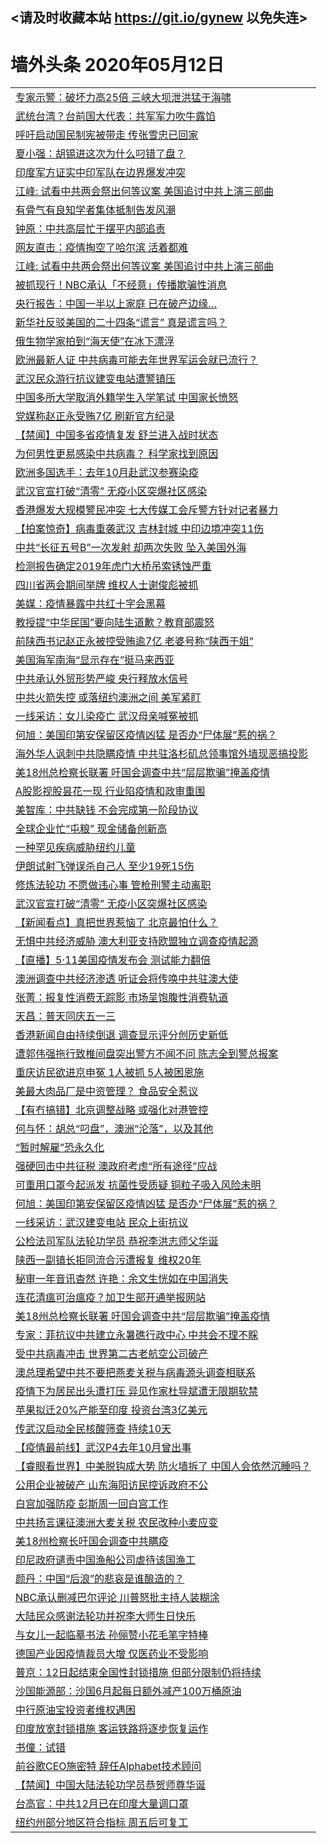 ## <请及时收藏本站 https://git.io/gynew 以免失连> </a>
# 墙外头条 2020年05月12日</a>


<table>

<tr><td colspan="2" align="left"><a href="https://img.xdraf.store/?name=c1169587&key=ygwgqhhegmyfhual&from=gy">专家示警：破坏力高25倍 三峡大坝泄洪猛于海啸</a></td></tr>
<tr><td colspan="2" align="left"><a href="https://img.xdraf.store/?name=c1169515&key=ygwgqhhegmyfhual&from=gy">武统台湾？台前国大代表：共军军力吹牛露馅</a></td></tr>
<tr><td colspan="2" align="left"><a href="https://img.xdraf.store/?name=c1169492&key=ygwgqhhegmyfhual&from=gy">呼吁启动国民制宪被带走 传张雪忠已回家</a></td></tr>
<tr><td colspan="2" align="left"><a href="https://img.xdraf.store/?name=c1169552&key=ygwgqhhegmyfhual&from=gy">夏小强：胡锡进这次为什么叼错了盘？</a></td></tr>
<tr><td colspan="2" align="left"><a href="https://img.xdraf.store/?name=c1169533&key=ygwgqhhegmyfhual&from=gy">印度军方证实中印军队在边界爆发冲突</a></td></tr>
<tr><td colspan="2" align="left"><a href="https://img.xdraf.store/?name=c1169573&key=ygwgqhhegmyfhual&from=gy">江峰: 试看中共两会祭出何等议案  美国追讨中共上演三部曲</a></td></tr>
<tr><td colspan="2" align="left"><a href="https://img.xdraf.store/?name=c1169593&key=ygwgqhhegmyfhual&from=gy">有骨气有良知学者集体抵制告发风潮</a></td></tr>
<tr><td colspan="2" align="left"><a href="https://img.xdraf.store/?name=c1169600&key=ygwgqhhegmyfhual&from=gy">钟原：中共高层忙于摆平内部追责</a></td></tr>
<tr><td colspan="2" align="left"><a href="https://img.xdraf.store/?name=c1169588&key=ygwgqhhegmyfhual&from=gy">网友直击：疫情掏空了哈尔滨 活着都难</a></td></tr>
<tr><td colspan="2" align="left"><a href="https://img.xdraf.store/?name=c1169607&key=ygwgqhhegmyfhual&from=gy">江峰: 试看中共两会祭出何等议案 美国追讨中共上演三部曲</a></td></tr>
<tr><td colspan="2" align="left"><a href="https://img.xdraf.store/?name=c1169591&key=ygwgqhhegmyfhual&from=gy">被抓现行！NBC承认「不经意」传播欺骗性消息</a></td></tr>
<tr><td colspan="2" align="left"><a href="https://img.xdraf.store/?name=c1169522&key=ygwgqhhegmyfhual&from=gy">央行报告：中国一半以上家庭 已在破产边缘…</a></td></tr>
<tr><td colspan="2" align="left"><a href="https://img.xdraf.store/?name=c1169584&key=ygwgqhhegmyfhual&from=gy">新华社反驳美国的二十四条“谎言” 真是谎言吗？</a></td></tr>
<tr><td colspan="2" align="left"><a href="https://img.xdraf.store/?name=c1169561&key=ygwgqhhegmyfhual&from=gy">俄生物学家拍到“海天使”在冰下漂浮</a></td></tr>
<tr><td colspan="2" align="left"><a href="https://img.xdraf.store/?name=c1169589&key=ygwgqhhegmyfhual&from=gy">欧洲最新人证 中共病毒可能去年世界军运会就已流行？</a></td></tr>
<tr><td colspan="2" align="left"><a href="https://img.xdraf.store/?name=c1169595&key=ygwgqhhegmyfhual&from=gy">武汉民众游行抗议建变电站遭警镇压</a></td></tr>
<tr><td colspan="2" align="left"><a href="https://img.xdraf.store/?name=c1169570&key=ygwgqhhegmyfhual&from=gy">中国多所大学取消外籍学生入学笔试 中国家长愤怒</a></td></tr>
<tr><td colspan="2" align="left"><a href="https://img.xdraf.store/?name=c1169569&key=ygwgqhhegmyfhual&from=gy">党媒称赵正永受贿7亿 刷新官方纪录</a></td></tr>
<tr><td colspan="2" align="left"><a href="https://img.xdraf.store/?name=c1169601&key=ygwgqhhegmyfhual&from=gy">【禁闻】中国多省疫情复发 舒兰进入战时状态</a></td></tr>
<tr><td colspan="2" align="left"><a href="https://img.xdraf.store/?name=c1169574&key=ygwgqhhegmyfhual&from=gy">为何男性更易感染中共病毒？ 科学家找到原因</a></td></tr>
<tr><td colspan="2" align="left"><a href="https://img.xdraf.store/?name=c1169550&key=ygwgqhhegmyfhual&from=gy">欧洲多国选手：去年10月赴武汉参赛染疫</a></td></tr>
<tr><td colspan="2" align="left"><a href="https://img.xdraf.store/?name=c1169535&key=ygwgqhhegmyfhual&from=gy">武汉官宣打破“清零” 无疫小区突爆社区感染</a></td></tr>
<tr><td colspan="2" align="left"><a href="https://img.xdraf.store/?name=c1169581&key=ygwgqhhegmyfhual&from=gy">香港爆发大规模警民冲突 七大传媒工会斥警方针对记者暴力</a></td></tr>
<tr><td colspan="2" align="left"><a href="https://img.xdraf.store/?name=c1169537&key=ygwgqhhegmyfhual&from=gy">【拍案惊奇】病毒重袭武汉 吉林封城 中印边境冲突11伤</a></td></tr>
<tr><td colspan="2" align="left"><a href="https://img.xdraf.store/?name=c1169603&key=ygwgqhhegmyfhual&from=gy">中共“长征五号B”一次发射 却两次失败 坠入美国外海</a></td></tr>
<tr><td colspan="2" align="left"><a href="https://img.xdraf.store/?name=c1169594&key=ygwgqhhegmyfhual&from=gy">检测报告确定2019年虎门大桥吊索锈蚀严重</a></td></tr>
<tr><td colspan="2" align="left"><a href="https://img.xdraf.store/?name=c1169516&key=ygwgqhhegmyfhual&from=gy">四川省两会期间举牌 维权人士谢俊彪被抓</a></td></tr>
<tr><td colspan="2" align="left"><a href="https://img.xdraf.store/?name=c1169605&key=ygwgqhhegmyfhual&from=gy">美媒：疫情暴露中共红十字会黑幕</a></td></tr>
<tr><td colspan="2" align="left"><a href="https://img.xdraf.store/?name=c1169559&key=ygwgqhhegmyfhual&from=gy">教授提“中华民国”要向陆生道歉？教育部震怒</a></td></tr>
<tr><td colspan="2" align="left"><a href="https://img.xdraf.store/?name=c1169604&key=ygwgqhhegmyfhual&from=gy">前陕西书记赵正永被控受贿逾7亿 老婆号称“陕西于姐”</a></td></tr>
<tr><td colspan="2" align="left"><a href="https://img.xdraf.store/?name=c1169596&key=ygwgqhhegmyfhual&from=gy">美国海军南海“显示存在”挺马来西亚</a></td></tr>
<tr><td colspan="2" align="left"><a href="https://img.xdraf.store/?name=c1169541&key=ygwgqhhegmyfhual&from=gy">中共承认外贸形势严峻 央行释放水信号</a></td></tr>
<tr><td colspan="2" align="left"><a href="https://img.xdraf.store/?name=c1169547&key=ygwgqhhegmyfhual&from=gy">中共火箭失控 或落纽约澳洲之间 美军紧盯</a></td></tr>
<tr><td colspan="2" align="left"><a href="https://img.xdraf.store/?name=c1169531&key=ygwgqhhegmyfhual&from=gy">一线采访：女儿染疫亡 武汉母亲喊冤被抓</a></td></tr>
<tr><td colspan="2" align="left"><a href="https://img.xdraf.store/?name=c1169606&key=ygwgqhhegmyfhual&from=gy">何旭：美国印第安保留区疫情凶猛 是否办“尸体展”惹的祸？</a></td></tr>
<tr><td colspan="2" align="left"><a href="https://img.xdraf.store/?name=c1169562&key=ygwgqhhegmyfhual&from=gy">海外华人讽刺中共隐瞒疫情 中共驻洛杉矶总领事馆外墙现恶搞投影</a></td></tr>
<tr><td colspan="2" align="left"><a href="https://img.xdraf.store/?name=c1169517&key=ygwgqhhegmyfhual&from=gy">美18州总检察长联署 吁国会调查中共“层层欺骗”掩盖疫情</a></td></tr>
<tr><td colspan="2" align="left"><a href="https://img.xdraf.store/?name=c1169568&key=ygwgqhhegmyfhual&from=gy">A股影视股昙花一现 行业陷疫情和政审重围</a></td></tr>
<tr><td colspan="2" align="left"><a href="https://img.xdraf.store/?name=c1169542&key=ygwgqhhegmyfhual&from=gy">美智库：中共缺钱 不会完成第一阶段协议</a></td></tr>
<tr><td colspan="2" align="left"><a href="https://img.xdraf.store/?name=c1169560&key=ygwgqhhegmyfhual&from=gy">全球企业忙“屯粮” 现金储备创新高</a></td></tr>
<tr><td colspan="2" align="left"><a href="https://img.xdraf.store/?name=c1169580&key=ygwgqhhegmyfhual&from=gy">一种罕见疾病威胁纽约儿童</a></td></tr>
<tr><td colspan="2" align="left"><a href="https://img.xdraf.store/?name=c1169524&key=ygwgqhhegmyfhual&from=gy">伊朗试射飞弹误杀自己人 至少19死15伤</a></td></tr>
<tr><td colspan="2" align="left"><a href="https://img.xdraf.store/?name=c1169565&key=ygwgqhhegmyfhual&from=gy">修炼法轮功 不愿做违心事 管枪刑警主动离职</a></td></tr>
<tr><td colspan="2" align="left"><a href="https://img.xdraf.store/?name=c1169575&key=ygwgqhhegmyfhual&from=gy">武汉官宣打破“清零” 无疫小区突爆社区感染</a></td></tr>
<tr><td colspan="2" align="left"><a href="https://img.xdraf.store/?name=c1169564&key=ygwgqhhegmyfhual&from=gy">【新闻看点】真把世界惹恼了 北京最怕什么？</a></td></tr>
<tr><td colspan="2" align="left"><a href="https://img.xdraf.store/?name=c1169586&key=ygwgqhhegmyfhual&from=gy">无惧中共经济威胁 澳大利亚支持欧盟独立调查疫情起源</a></td></tr>
<tr><td colspan="2" align="left"><a href="https://img.xdraf.store/?name=c1169567&key=ygwgqhhegmyfhual&from=gy">【直播】5·11美国疫情发布会 测试能力翻倍</a></td></tr>
<tr><td colspan="2" align="left"><a href="https://img.xdraf.store/?name=c1169530&key=ygwgqhhegmyfhual&from=gy">澳洲调查中共经济渗透 听证会将传唤中共驻澳大使</a></td></tr>
<tr><td colspan="2" align="left"><a href="https://img.xdraf.store/?name=c1169551&key=ygwgqhhegmyfhual&from=gy">张菁：报复性消费无踪影 市场呈饱腹性消费轨道</a></td></tr>
<tr><td colspan="2" align="left"><a href="https://img.xdraf.store/?name=c1169553&key=ygwgqhhegmyfhual&from=gy">天昌：普天同庆五一三</a></td></tr>
<tr><td colspan="2" align="left"><a href="https://img.xdraf.store/?name=c1169592&key=ygwgqhhegmyfhual&from=gy">香港新闻自由持续倒退 调查显示评分创历史新低</a></td></tr>
<tr><td colspan="2" align="left"><a href="https://img.xdraf.store/?name=c1169590&key=ygwgqhhegmyfhual&from=gy">遭郭伟强拖行致椎间盘突出警方不闻不问 陈志全到警总报案</a></td></tr>
<tr><td colspan="2" align="left"><a href="https://img.xdraf.store/?name=c1169566&key=ygwgqhhegmyfhual&from=gy">重庆访民欲进京申冤 1人被抓 5人被困恩施</a></td></tr>
<tr><td colspan="2" align="left"><a href="https://img.xdraf.store/?name=c1169602&key=ygwgqhhegmyfhual&from=gy">美最大肉品厂是中资管理？ 食品安全惹议</a></td></tr>
<tr><td colspan="2" align="left"><a href="https://img.xdraf.store/?name=c1169549&key=ygwgqhhegmyfhual&from=gy">【有冇搞错】北京调整战略 或强化对港管控</a></td></tr>
<tr><td colspan="2" align="left"><a href="https://img.xdraf.store/?name=c1169557&key=ygwgqhhegmyfhual&from=gy">何与怀：胡总“叼盘”，澳洲“沦落”，以及其他</a></td></tr>
<tr><td colspan="2" align="left"><a href="https://img.xdraf.store/?name=c1169558&key=ygwgqhhegmyfhual&from=gy">“暂时解雇”恐永久化</a></td></tr>
<tr><td colspan="2" align="left"><a href="https://img.xdraf.store/?name=c1169579&key=ygwgqhhegmyfhual&from=gy">强硬回击中共征税 澳政府考虑“所有途径”应战</a></td></tr>
<tr><td colspan="2" align="left"><a href="https://img.xdraf.store/?name=c1169529&key=ygwgqhhegmyfhual&from=gy">可重用口罩今起派发 抗菌性受质疑 铜粒子吸入风险未明</a></td></tr>
<tr><td colspan="2" align="left"><a href="https://img.xdraf.store/?name=c1169556&key=ygwgqhhegmyfhual&from=gy">何旭：美国印第安保留区疫情凶猛 是否办“尸体展”惹的祸？</a></td></tr>
<tr><td colspan="2" align="left"><a href="https://img.xdraf.store/?name=c1169538&key=ygwgqhhegmyfhual&from=gy">一线采访：武汉建变电站 民众上街抗议</a></td></tr>
<tr><td colspan="2" align="left"><a href="https://img.xdraf.store/?name=c1169555&key=ygwgqhhegmyfhual&from=gy">公检法司军队法轮功学员 恭祝李洪志师父华诞</a></td></tr>
<tr><td colspan="2" align="left"><a href="https://img.xdraf.store/?name=c1169532&key=ygwgqhhegmyfhual&from=gy">陕西一副镇长拒同流合污遭报复 维权20年</a></td></tr>
<tr><td colspan="2" align="left"><a href="https://img.xdraf.store/?name=c1169544&key=ygwgqhhegmyfhual&from=gy">秘审一年音讯杳然 许艳：余文生恍如在中国消失</a></td></tr>
<tr><td colspan="2" align="left"><a href="https://img.xdraf.store/?name=c1169539&key=ygwgqhhegmyfhual&from=gy">连花清瘟可治瘟疫？加卫生部开通举报网站</a></td></tr>
<tr><td colspan="2" align="left"><a href="https://img.xdraf.store/?name=c1169585&key=ygwgqhhegmyfhual&from=gy">美18州总检察长联署 吁国会调查中共“层层欺骗”掩盖疫情</a></td></tr>
<tr><td colspan="2" align="left"><a href="https://img.xdraf.store/?name=c1169582&key=ygwgqhhegmyfhual&from=gy">专家：菲抗议中共建立永暑礁行政中心 中共会不理不睬</a></td></tr>
<tr><td colspan="2" align="left"><a href="https://img.xdraf.store/?name=c1169540&key=ygwgqhhegmyfhual&from=gy">受中共病毒冲击 世界第二古老航空公司破产</a></td></tr>
<tr><td colspan="2" align="left"><a href="https://img.xdraf.store/?name=c1169583&key=ygwgqhhegmyfhual&from=gy">澳总理希望中共不要把燕麦关税与病毒源头调查相联系</a></td></tr>
<tr><td colspan="2" align="left"><a href="https://img.xdraf.store/?name=c1169543&key=ygwgqhhegmyfhual&from=gy">疫情下为居民出头遭打压 异见作家杜导斌遭无限期软禁</a></td></tr>
<tr><td colspan="2" align="left"><a href="https://img.xdraf.store/?name=c1169534&key=ygwgqhhegmyfhual&from=gy">苹果拟迁20%产能至印度 投资台湾3亿美元</a></td></tr>
<tr><td colspan="2" align="left"><a href="https://img.xdraf.store/?name=c1169611&key=ygwgqhhegmyfhual&from=gy">传武汉启动全民核酸筛查 持续10天</a></td></tr>
<tr><td colspan="2" align="left"><a href="https://img.xdraf.store/?name=c1169612&key=ygwgqhhegmyfhual&from=gy">【疫情最前线】武汉P4去年10月曾出事</a></td></tr>
<tr><td colspan="2" align="left"><a href="https://img.xdraf.store/?name=c1169616&key=ygwgqhhegmyfhual&from=gy">【睿眼看世界】中美脱钩成大势 防火墙拆了 中国人会依然沉睡吗？</a></td></tr>
<tr><td colspan="2" align="left"><a href="https://img.xdraf.store/?name=c1169548&key=ygwgqhhegmyfhual&from=gy">公用企业被破产 山东海阳访民控诉政府不公</a></td></tr>
<tr><td colspan="2" align="left"><a href="https://img.xdraf.store/?name=c1169514&key=ygwgqhhegmyfhual&from=gy">白宫加强防疫 彭斯周一回白宫工作</a></td></tr>
<tr><td colspan="2" align="left"><a href="https://img.xdraf.store/?name=c1169523&key=ygwgqhhegmyfhual&from=gy">中共扬言课征澳洲大麦关税 农民改种小麦应变</a></td></tr>
<tr><td colspan="2" align="left"><a href="https://img.xdraf.store/?name=c1169513&key=ygwgqhhegmyfhual&from=gy">美18州检察长吁国会调查中共瞒疫</a></td></tr>
<tr><td colspan="2" align="left"><a href="https://img.xdraf.store/?name=c1169578&key=ygwgqhhegmyfhual&from=gy">印尼政府谴责中国渔船公司虐待该国渔工</a></td></tr>
<tr><td colspan="2" align="left"><a href="https://img.xdraf.store/?name=c1169571&key=ygwgqhhegmyfhual&from=gy">颜丹：中国“后浪”的悲哀是谁酿造的？</a></td></tr>
<tr><td colspan="2" align="left"><a href="https://img.xdraf.store/?name=c1169576&key=ygwgqhhegmyfhual&from=gy">NBC承认删减巴尔评论 川普怒批主持人装糊涂</a></td></tr>
<tr><td colspan="2" align="left"><a href="https://img.xdraf.store/?name=c1169610&key=ygwgqhhegmyfhual&from=gy">大陆民众感谢法轮功并祝李大师生日快乐</a></td></tr>
<tr><td colspan="2" align="left"><a href="https://img.xdraf.store/?name=c1169609&key=ygwgqhhegmyfhual&from=gy">与女儿一起临摹书法 孙俪赞小花毛笔字特棒</a></td></tr>
<tr><td colspan="2" align="left"><a href="https://img.xdraf.store/?name=c1169528&key=ygwgqhhegmyfhual&from=gy">德国产业因疫情裁员大增 仅医药业不受影响</a></td></tr>
<tr><td colspan="2" align="left"><a href="https://img.xdraf.store/?name=c1169525&key=ygwgqhhegmyfhual&from=gy">普京：12日起结束全国性封锁措施 但部分限制仍将持续</a></td></tr>
<tr><td colspan="2" align="left"><a href="https://img.xdraf.store/?name=c1169526&key=ygwgqhhegmyfhual&from=gy">沙国能源部：沙国6月起每日额外减产100万桶原油</a></td></tr>
<tr><td colspan="2" align="left"><a href="https://img.xdraf.store/?name=c1169614&key=ygwgqhhegmyfhual&from=gy">中行原油宝投资者维权遇困</a></td></tr>
<tr><td colspan="2" align="left"><a href="https://img.xdraf.store/?name=c1169527&key=ygwgqhhegmyfhual&from=gy">印度放宽封锁措施 客运铁路将逐步恢复运作</a></td></tr>
<tr><td colspan="2" align="left"><a href="https://img.xdraf.store/?name=c1169572&key=ygwgqhhegmyfhual&from=gy">书僮：试错</a></td></tr>
<tr><td colspan="2" align="left"><a href="https://img.xdraf.store/?name=c1169577&key=ygwgqhhegmyfhual&from=gy">前谷歌CEO施密特 辞任Alphabet技术顾问</a></td></tr>
<tr><td colspan="2" align="left"><a href="https://img.xdraf.store/?name=c1169613&key=ygwgqhhegmyfhual&from=gy">【禁闻】中国大陆法轮功学员恭贺师尊华诞</a></td></tr>
<tr><td colspan="2" align="left"><a href="https://img.xdraf.store/?name=c1169615&key=ygwgqhhegmyfhual&from=gy">台高官：中共12月已在印度大量调口罩</a></td></tr>
<tr><td colspan="2" align="left"><a href="https://img.xdraf.store/?name=c1169618&key=ygwgqhhegmyfhual&from=gy">纽约州部分地区符合指标 周五后可复工</a></td></tr>


</table>
